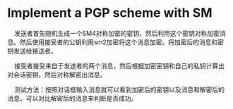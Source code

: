 # Implement a PGP scheme with SM

    发送者首先随机生成一个SM4对称加密的密钥，然后利用这个密钥对称加密消息。然后使用接受者的公钥利用sm2加密将这个消息加密。将加密后的消息和密钥发送给接送者。

    接受者接受来自于发送者的两个消息，然后根据加密密钥和自己的私钥计算出对会话密钥，然后对称解密出消息。

    测试方法：按照对话框输入消息就可以看到加密后的密钥以及消息和解密后的消息。可以对比解密后的消息来判断是否成功。